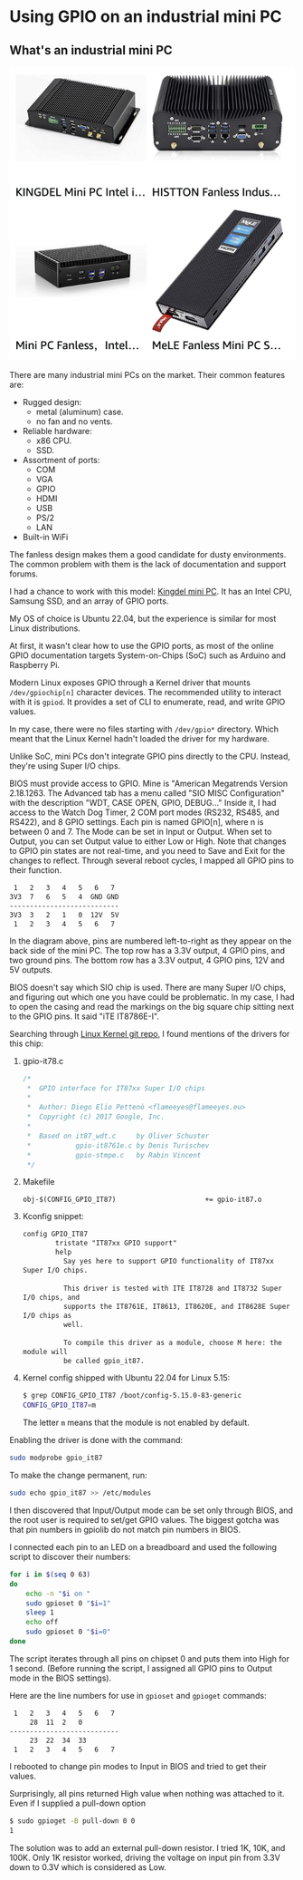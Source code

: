 # Using GPIO on an industrial mini PC

## What's an industrial mini PC

![Mini PCs](images/39-mini-pcs.png)

There are many industrial mini PCs on the market.
Their common features are:

- Rugged design:
    - metal (aluminum) case.
    - no fan and no vents.
- Reliable hardware:
    - x86 CPU.
    - SSD.
- Assortment of ports:
    - COM
    - VGA
    - GPIO
    - HDMI
    - USB
    - PS/2
    - LAN
- Built-in WiFi

The fanless design makes them a good candidate for dusty environments.
The common problem with them is the lack of documentation and support forums.

I had a chance to work with this model: [Kingdel mini PC](https://a.co/d/aC6lhQ5?tag=peterdemin-20).
It has an Intel CPU, Samsung SSD, and an array of GPIO ports.

My OS of choice is Ubuntu 22.04, but the experience is similar for most Linux distributions.

At first, it wasn't clear how to use the GPIO ports, as most of the online GPIO documentation targets System-on-Chips (SoC) such as Arduino and Raspberry Pi.

Modern Linux exposes GPIO through a Kernel driver that mounts `/dev/gpiochip[n]` character devices.
The recommended utility to interact with it is `gpiod`.
It provides a set of CLI to enumerate, read, and write GPIO values.

In my case, there were no files starting with `/dev/gpio*` directory.
Which meant that the Linux Kernel hadn't loaded the driver for my hardware.

Unlike SoC, mini PCs don't integrate GPIO pins directly to the CPU.
Instead, they're using Super I/O chips.

BIOS must provide access to GPIO. Mine is "American Megatrends Version 2.18.1263.
The Advanced tab has a menu called "SIO MISC Configuration" with the description "WDT, CASE OPEN, GPIO, DEBUG..."
Inside it, I had access to the Watch Dog Timer, 2 COM port modes (RS232, RS485, and RS422), and 8 GPIO settings.
Each pin is named GPIO[n], where n is between 0 and 7.
The Mode can be set in Input or Output.
When set to Output, you can set Output value to either Low or High.
Note that changes to GPIO pin states are not real-time, and you need to Save and Exit for the changes to reflect.
Through several reboot cycles, I mapped all GPIO pins to their function.

```
 1   2   3   4   5   6   7
3V3  7   6   5   4  GND GND
---------------------------
3V3  3   2   1   0  12V  5V
 1   2   3   4   5   6   7
```

In the diagram above, pins are numbered left-to-right as they appear on the back side of the mini PC.
The top row has a 3.3V output, 4 GPIO pins, and two ground pins.
The bottom row has a 3.3V output, 4 GPIO pins, 12V and 5V outputs.

BIOS doesn't say which SIO chip is used.
There are many Super I/O chips, and figuring out which one you have could be problematic.
In my case, I had to open the casing and read the markings on the big square chip sitting next to the GPIO pins.
It said "iTE IT8786E-I". 

Searching through [Linux Kernel git repo](https://github.com/torvalds/linux),
I found mentions of the drivers for this chip:

1. gpio-it78.c
   ```C
   /*
    *  GPIO interface for IT87xx Super I/O chips
    *
    *  Author: Diego Elio Pettenò <flameeyes@flameeyes.eu>
    *  Copyright (c) 2017 Google, Inc.
    *
    *  Based on it87_wdt.c     by Oliver Schuster
    *           gpio-it8761e.c by Denis Turischev
    *           gpio-stmpe.c   by Rabin Vincent
    */
   ```
2. Makefile
   ```text
   obj-$(CONFIG_GPIO_IT87)                      += gpio-it87.o
   ```
3. Kconfig snippet:
   ```text
   config GPIO_IT87
           tristate "IT87xx GPIO support"
           help
             Say yes here to support GPIO functionality of IT87xx Super I/O chips.

             This driver is tested with ITE IT8728 and IT8732 Super I/O chips, and
             supports the IT8761E, IT8613, IT8620E, and IT8628E Super I/O chips as
             well.

             To compile this driver as a module, choose M here: the module will
             be called gpio_it87.
   ```
4. Kernel config shipped with Ubuntu 22.04 for Linux 5.15:
   ```bash
   $ grep CONFIG_GPIO_IT87 /boot/config-5.15.0-83-generic
   CONFIG_GPIO_IT87=m
   ```
   The letter `m` means that the module is not enabled by default.

Enabling the driver is done with the command:

```bash
sudo modprobe gpio_it87
```

To make the change permanent, run:

```bash
sudo echo gpio_it87 >> /etc/modules
```

I then discovered that Input/Output mode can be set only through BIOS, and the root user is required to set/get GPIO values.
The biggest gotcha was that pin numbers in gpiolib do not match pin numbers in BIOS.

I connected each pin to an LED on a breadboard and used the following script to discover their numbers:

```bash
for i in $(seq 0 63)
do
    echo -n "$i on "
    sudo gpioset 0 "$i=1"
    sleep 1
    echo off
    sudo gpioset 0 "$i=0"
done
```

The script iterates through all pins on chipset 0 and puts them into High for 1 second.
(Before running the script, I assigned all GPIO pins to Output mode in the BIOS settings).

Here are the line numbers for use in `gpioset` and `gpioget` commands:

```
 1   2   3   4   5   6   7
     28  11  2   0         
---------------------------
     23  22  34  33        
 1   2   3   4   5   6   7
```

I rebooted to change pin modes to Input in BIOS and tried to get their values.

Surprisingly, all pins returned High value when nothing was attached to it.
Even if I supplied a pull-down option

```bash
$ sudo gpioget -B pull-down 0 0
1
```

The solution was to add an external pull-down resistor. I tried 1K, 10K, and 100K.
Only 1K resistor worked, driving the voltage on input pin from 3.3V down to 0.3V which is considered as Low.
